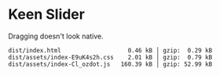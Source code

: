 # Keen Slider

Dragging doesn't look native.

```
dist/index.html                   0.46 kB │ gzip:  0.29 kB
dist/assets/index-E9uK4s2h.css    2.01 kB │ gzip:  0.79 kB
dist/assets/index-Cl_ozdot.js   160.39 kB │ gzip: 52.99 kB
```
